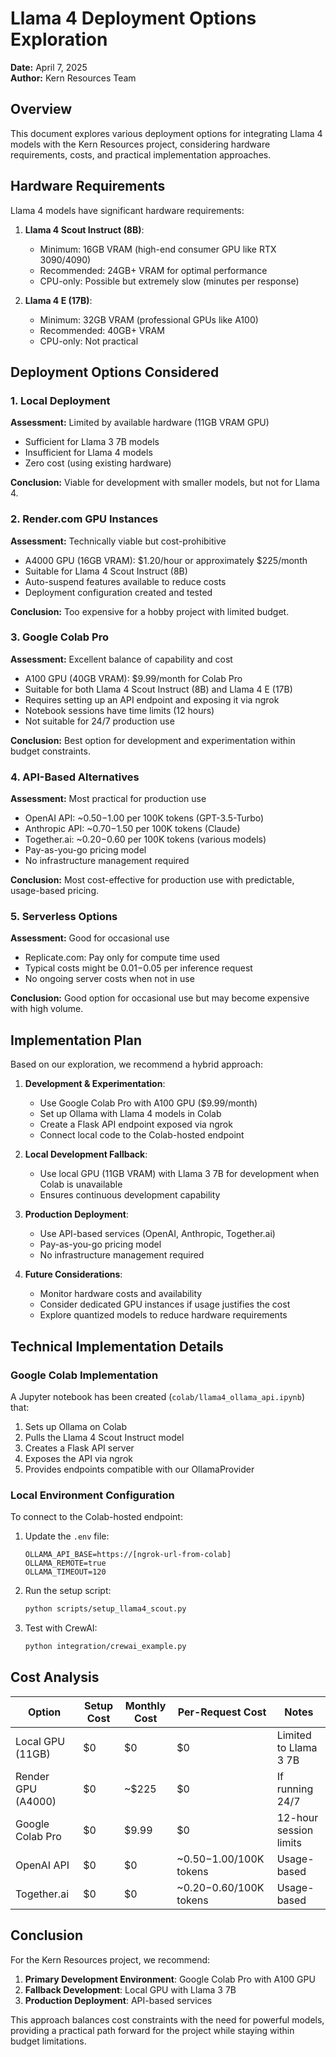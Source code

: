 # Llama 4 Deployment Options Exploration

**Date:** April 7, 2025  
**Author:** Kern Resources Team

## Overview

This document explores various deployment options for integrating Llama 4 models with the Kern Resources project, considering hardware requirements, costs, and practical implementation approaches.

## Hardware Requirements

Llama 4 models have significant hardware requirements:

1. **Llama 4 Scout Instruct (8B)**:
   - Minimum: 16GB VRAM (high-end consumer GPU like RTX 3090/4090)
   - Recommended: 24GB+ VRAM for optimal performance
   - CPU-only: Possible but extremely slow (minutes per response)

2. **Llama 4 E (17B)**:
   - Minimum: 32GB VRAM (professional GPUs like A100)
   - Recommended: 40GB+ VRAM
   - CPU-only: Not practical

## Deployment Options Considered

### 1. Local Deployment

**Assessment:** Limited by available hardware (11GB VRAM GPU)
- Sufficient for Llama 3 7B models
- Insufficient for Llama 4 models
- Zero cost (using existing hardware)

**Conclusion:** Viable for development with smaller models, but not for Llama 4.

### 2. Render.com GPU Instances

**Assessment:** Technically viable but cost-prohibitive
- A4000 GPU (16GB VRAM): $1.20/hour or approximately $225/month
- Suitable for Llama 4 Scout Instruct (8B)
- Auto-suspend features available to reduce costs
- Deployment configuration created and tested

**Conclusion:** Too expensive for a hobby project with limited budget.

### 3. Google Colab Pro

**Assessment:** Excellent balance of capability and cost
- A100 GPU (40GB VRAM): $9.99/month for Colab Pro
- Suitable for both Llama 4 Scout Instruct (8B) and Llama 4 E (17B)
- Requires setting up an API endpoint and exposing it via ngrok
- Notebook sessions have time limits (12 hours)
- Not suitable for 24/7 production use

**Conclusion:** Best option for development and experimentation within budget constraints.

### 4. API-Based Alternatives

**Assessment:** Most practical for production use
- OpenAI API: ~$0.50-$1.00 per 100K tokens (GPT-3.5-Turbo)
- Anthropic API: ~$0.70-$1.50 per 100K tokens (Claude)
- Together.ai: ~$0.20-$0.60 per 100K tokens (various models)
- Pay-as-you-go pricing model
- No infrastructure management required

**Conclusion:** Most cost-effective for production use with predictable, usage-based pricing.

### 5. Serverless Options

**Assessment:** Good for occasional use
- Replicate.com: Pay only for compute time used
- Typical costs might be $0.01-$0.05 per inference request
- No ongoing server costs when not in use

**Conclusion:** Good option for occasional use but may become expensive with high volume.

## Implementation Plan

Based on our exploration, we recommend a hybrid approach:

1. **Development & Experimentation**:
   - Use Google Colab Pro with A100 GPU ($9.99/month)
   - Set up Ollama with Llama 4 models in Colab
   - Create a Flask API endpoint exposed via ngrok
   - Connect local code to the Colab-hosted endpoint

2. **Local Development Fallback**:
   - Use local GPU (11GB VRAM) with Llama 3 7B for development when Colab is unavailable
   - Ensures continuous development capability

3. **Production Deployment**:
   - Use API-based services (OpenAI, Anthropic, Together.ai)
   - Pay-as-you-go pricing model
   - No infrastructure management required

4. **Future Considerations**:
   - Monitor hardware costs and availability
   - Consider dedicated GPU instances if usage justifies the cost
   - Explore quantized models to reduce hardware requirements

## Technical Implementation Details

### Google Colab Implementation

A Jupyter notebook has been created (`colab/llama4_ollama_api.ipynb`) that:
1. Sets up Ollama on Colab
2. Pulls the Llama 4 Scout Instruct model
3. Creates a Flask API server
4. Exposes the API via ngrok
5. Provides endpoints compatible with our OllamaProvider

### Local Environment Configuration

To connect to the Colab-hosted endpoint:
1. Update the `.env` file:
   ```
   OLLAMA_API_BASE=https://[ngrok-url-from-colab]
   OLLAMA_REMOTE=true
   OLLAMA_TIMEOUT=120
   ```

2. Run the setup script:
   ```bash
   python scripts/setup_llama4_scout.py
   ```

3. Test with CrewAI:
   ```bash
   python integration/crewai_example.py
   ```

## Cost Analysis

| Option | Setup Cost | Monthly Cost | Per-Request Cost | Notes |
|--------|------------|--------------|------------------|-------|
| Local GPU (11GB) | $0 | $0 | $0 | Limited to Llama 3 7B |
| Render GPU (A4000) | $0 | ~$225 | $0 | If running 24/7 |
| Google Colab Pro | $0 | $9.99 | $0 | 12-hour session limits |
| OpenAI API | $0 | $0 | ~$0.50-$1.00/100K tokens | Usage-based |
| Together.ai | $0 | $0 | ~$0.20-$0.60/100K tokens | Usage-based |

## Conclusion

For the Kern Resources project, we recommend:

1. **Primary Development Environment**: Google Colab Pro with A100 GPU
2. **Fallback Development**: Local GPU with Llama 3 7B
3. **Production Deployment**: API-based services

This approach balances cost constraints with the need for powerful models, providing a practical path forward for the project while staying within budget limitations.
